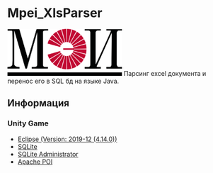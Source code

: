# Mpei_XlsParser
<img src="preview.png" data-canonical-src="preview.png" width="259" height="106"/>
Парсинг excel документа и перенос его в SQL бд на языке Java.



## Информация
### Unity Game
- [Eclipse (Version: 2019-12 (4.14.0))](https://www.eclipse.org/downloads/)
- [SQLite](http://www.java2s.com/Code/Jar/s/Downloadsqlitejdbc372jar.htm)
- [SQLite Administrator](http://sqliteadmin.orbmu2k.de/)
- [Apache POI](https://poi.apache.org/download.html)
